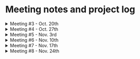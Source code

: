 # Meeting notes and project log 

<details>
<summary> Meeting #3 - Oct. 20th </summary>
<br>

## Discussion items : 
- **Olivia contacted Baptiste**, one of the authors of the Facebook AI paper. He replied : "[...] it may be difficult to reliably find errors in sentences in code (or natural languages) without any supervised data. You may try to use a language model to evaluate the log-likelihood of the code and flag unlikely snippets or try to generate some supervised data automatically [...] You could also learn to reproduce the output of a linter or compiler but you probably wouldn’t manage to do better than the rule-based method you used to create data. [...] we actually didn’t scrap the data from github ourselves, we got it from google BigQuery. They already collected most files from github public repositories and put them in a database you can query with SQL. [...] you may find the rest of the repo useful to preprocess the data or to train a model if you’re planning on using a transformer architecture. You can also use the pile dataset, which contains a lot of source code."
 
 ## To-do list:
 1) To-do
 2) To-do
</details>

<details>
<summary> Meeting #4 - Oct. 27th </summary>
<br>

## Discussion items : 
- **Facebook AI wrote a [paper](https://ai.facebook.com/blog/deep-learning-to-translate-between-programming-languages/)** on a code translator they created ([repo](https://github.com/facebookresearch/TransCoder)). To get their data, they [used GitHub and Google Big Query](https://github.com/facebookresearch/CodeGen/blob/main/docs/googlebigquery.md). In the visual representation showed in the paper, if things are "semantically similar", they are grouped close together. We can download and use their model since it is open-source.
 
 ## To-do list:
 1) Download the Facebook models from GitHub and run some test data on them 
 2) Go through the [TransCode/data folder](https://github.com/facebookresearch/TransCoder/tree/main/data) to pick out the data we will use (we are going to use their *evaluation* data as our *training* data since we are doing a smaller project)

 3) Run pygment extraction (= syntax highlighting script) on all of the code to get the html version and relevant attributes 
 4) Run BeautifulSoup on the html output by pygments to get labels (this defines **Y**)

 5) Use models to learn representations for the words in the github code
 6) Collect representations, and add additional data (ex: categorical variables to describe the source language) to build the training inputs (this defines **X**)

 7) Begin benchmarking models to map X to Y
 8) For testing, we will need bad code samples

 ## What was done this week:
 - Olivia wrote the web scraper to extract our Y labels from the pygments html output
</details>

<details>
<summary> Meeting #5 - Nov. 3rd </summary>
<br>

## Discussion items : 
- We need a list of attributes/keywords for each language
- We might make this a VSCode plugin (or not, we will see later)
- The main goal is we will have some kind of matrix/map/list that shows how each keyword maps to another keyword in every language, so the matrix would be size=n*n (for n languages)
- This is the first step, a very simple correction algorithm that only corrects keywords
- The next step IF this straightforward translation isnt good enough (for example going from a modern language to a primitive language you might need to change what's "inside" of a keyword and not just the keyword itself), we need to find another kind of model/algorithm 
 
 ## To-do list:
 1) Install [mini conda](https://docs.conda.io/en/latest/miniconda.html) 
 2) Figure out how to use the [Borealis infrastructure](https://www.notion.so/On-boarding-to-Borealis-Infrastructure-a43b0a9512054b52882e1d5b446f0ec6) so we can run all our stuff on the Borealis servers (instead of our own computers)
 3) Complete the tasks from last week
 4) We might want to use [github boards](https://docs.github.com/en/issues/organizing-your-work-with-project-boards/managing-project-boards/about-project-boards) to organize our project

 ## What was done this week:
 - Olivia, Nadia, Maisha : tried and failed to run the FB model :) waited for mentor's help

 ## Additional notes:
 - **How to test the CodeGen model:** download the entire [CodeGen](https://github.com/facebookresearch/CodeGen) repository, download [Anaconda](https://www.anaconda.com/products/individual#Downloads), launch the *Anaconda Prompt* terminal (NOT the regular terminal cmd.exe that is on your computer by default), run `cd C:\insert_path_to_the_installenv_file` to navigate to the correct directory on your machine, then run the command `install_env.sh` to install necessary packages and dependencies. When prompted, enter `y` to continue installing. And then we get errors ! Clearer instructions coming soon.
</details>

<details>
<summary> Meeting #6 - Nov. 10th </summary>
<br>

## Discussion items : 
- CodeGen scripts are buggy/deprecated/basically not working, so we might have to scrap it and build our own model from scratch.
- We can use the help documentation of programming languages, which gives a description of what each function does, and then the model would find functions that have similar descriptions.
- Giuseppe gave a quick overview of word embedding and NLP. Nice video about it [here](https://www.youtube.com/watch?v=oUpuABKoElw).
- Libraries to do word embedding : the industry standard is **Gensim**, combined with **Spacy**, another example of a word embedding algorithm is **Word2vec** (does a bunch of additional optimizations). 
- Giuseppe will try to get the CodeGen working tonight, and if it doesn't work he will send us further instructions + tutorials on the above libraries.

 ## To-do list:
 1) We need to obtain a dataset of built-in functions for each language + their description. If we can't find available online, we can build it using a web scraper on the online documentation for each language (ex: [Python](https://docs.python.org/3/library/functions.html)). **What should this dataset look like?**  
 2) We can then use Word2Vec on it.
 
 ## What was done this week:
 - Nadia : looked into Gensim + Word2Vec, followed a tutorial, and added new tasks.  

 ## Additional notes:
 - 
 </details>

 <details>
<summary> Meeting #7 - Nov. 17th </summary>
<br>

## Discussion items : 
- We tried and failed to run the CodeGen on Nadia's computer. 
- Ceasar will maybe try to get CodeGen running on Google Colab, but the easiest way is to use the Borealis infrastructure.
- For the project, we will match keywords to the keyword that is geometrically closest in the language we want (compare each word's CodeGen embeddings to other word's embeddings).

 ## To-do list:
1) Nadia : figure out and setup the infrastructure.
2) Olivia : will look at how to make a VSCode plugin.
3) Meet again on Sunday to touch base. 
 
 ## What was done this week:
 - 

 ## Additional notes:
 - 

 </details>


<details>
<summary> Meeting #8 - Nov. 24th </summary>
<br>

## Discussion items : 
 - Giuseppe will take a look at the CodeGen repo to see if there is a way to extract the representations. *model/src/model/transformer.py* has a self.embeddings attribute. Giuseppe will see if he can isolate this portion of the code (should be a big matrix) and will try to provide us with a dictionary (take a word and give an ID) and the embedding takes the ID and gives a vector. The vectors that have the strongest dot products are the ones we will use for our recommendation.
 - This should be one .pth file (pytorch) and one dictionary. 
 - If he can isolate that part, we might not need to run the conda and the whole CodeGen. 
 - In the meantime, we have to get the list of words to use for our demo. 

 ## To-do list:
 1) Collect list of all "bad things" we might want to detect, for example all the Java keywords
 2) For each item in this list, we put in CodeGen to find the most similar keyword in Python
 3) We now have two side by side lists (translations) and we save that as a .json
 4) The VSCode plugin reads that .json 
 
 ## What was done this week:
 - 

 ## Additional notes:
 - 

 </details>